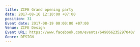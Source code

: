 ```yaml
---
title: ZIFE Grand opening party
date: 2017-08-16 12:10:00 +07:00
position: 31
Event date: 2017-08-19 00:00:00 +07:00
Venue: ZIFE Design
Event URL: https://www.facebook.com/events/649066235297040/
Genre: DESIGN
---
```


